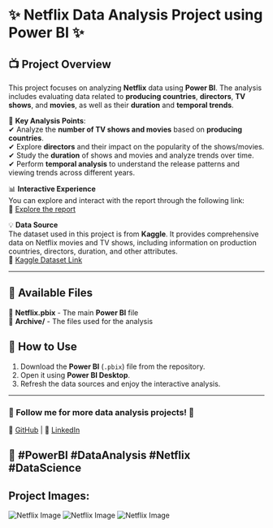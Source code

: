 # ✨ Netflix Data Analysis Project using Power BI ✨  

## 📺 Project Overview  
This project focuses on analyzing **Netflix** data using **Power BI**. The analysis includes evaluating data related to **producing countries**, **directors**, **TV shows**, and **movies**, as well as their **duration** and **temporal trends**.

🌟 **Key Analysis Points**:  
✔ Analyze the **number of TV shows and movies** based on **producing countries**.  
✔ Explore **directors** and their impact on the popularity of the shows/movies.  
✔ Study the **duration** of shows and movies and analyze trends over time.  
✔ Perform **temporal analysis** to understand the release patterns and viewing trends across different years.  

📊 **Interactive Experience**  
You can explore and interact with the report through the following link:  
🔗 [Explore the report](https://app.powerbi.com/view?r=eyJrIjoiNjhiOTNmNjYtOWE1ZC00NDZjLWFhMzMtNmM4ZGQzZGM2YjJjIiwidCI6ImE3NjhlZmQ4LTAxYzEtNDVmMC1hMzc2LWY1YjJiNjBlMzM2MiJ9)  

💡 **Data Source**  
The dataset used in this project is from **Kaggle**. It provides comprehensive data on Netflix movies and TV shows, including information on production countries, directors, duration, and other attributes.  
🔗 [Kaggle Dataset Link](https://www.kaggle.com/datasets/rufydaabdelhadi/netflix?select=netflix_titles.csv)  

---

## 📂 Available Files  
📁 **Netflix.pbix** - The main **Power BI** file  
📁 **Archive/** - The files used for the analysis  

## 🚀 How to Use  
1. Download the **Power BI** (`.pbix`) file from the repository.  
2. Open it using **Power BI Desktop**.  
3. Refresh the data sources and enjoy the interactive analysis.  

---

### 📢 Follow me for more data analysis projects! 🚀  
🔗 [GitHub](https://github.com/Rufyda) | 💼 [LinkedIn](https://www.linkedin.com/in/rufyda-rahma-96b656179/)  

📌 **#PowerBI #DataAnalysis #Netflix #DataScience**
---

## Project Images:
![Netflix Image](https://github.com/user-attachments/assets/df472a13-29a6-4a76-9944-798df62b585d)
![Netflix Image](https://github.com/user-attachments/assets/411eaa7b-75b8-43b1-99ae-09f62d685f0f)
![Netflix Image](https://github.com/user-attachments/assets/545f0bed-e013-493e-8f6e-a801d2d7fd81)
